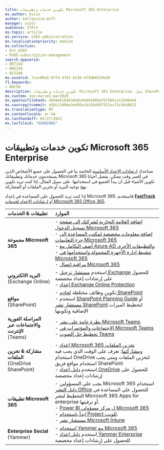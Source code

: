 ```yaml
---
title: تكوين خدمات وتطبيقات Microsoft 365 Enterprise
ms.author: kvice
author: kelleyvice-msft
manager: scotv
audience: ITPro
ms.topic: article
ms.service: o365-administration
ms.localizationpriority: medium
ms.collection:
- Ent_O365
- M365-subscription-management
search.appverid:
- MET150
- MOE150
- BCS160
ms.assetid: 7cec08a5-97fd-4761-b23b-ef3d66519e30
f1.keywords:
- NOCSH
description: تكوين خدمات وتطبيقات Microsoft 365 Enterprise، مثل SharePoint Exchange Microsoft Teams.
ms.custom: seo-marvel-mar2020
ms.openlocfilehash: 4d58eb16463de8c04d5e909af675b9ce119d64e8
ms.sourcegitcommit: e50c13d9be3ed05ecb156d497551acf2c9da9015
ms.translationtype: MT
ms.contentlocale: ar-SA
ms.lasthandoff: 04/27/2022
ms.locfileid: "65092966"
---
```

# <a name="configure-microsoft-365-enterprise-services-and-applications"></a>تكوين خدمات وتطبيقات Microsoft 365 Enterprise

تساعدك [إرشادات الإعداد الأساسية](../admin/setup/setup.md) الخاصة بنا في الحصول على جميع الأشخاص الذين يستخدمون خدماتك وتطبيقاتك Microsoft 365 في أقصر وقت ممكن. يفضل أحيانا تكوين الأشياء قبل أن يبدأ الجميع في استخدامها. على سبيل المثال، إذا كنت تريد تكوين نهج توجيه البريد أو تخزين الملفات أو المشاركة. 
  
إذا كنت تريد الحصول على المساعدة في إعداد Microsoft 365، فاستخدم **[FastTrack](https://www.microsoft.com/fasttrack/microsoft-365)** أو [إرشادات الإعداد لخدمات Microsoft 365 Office 365](setup-guides-for-microsoft-365.md).
  
|**تطبيقات & الخدمات**|**الموارد**|
|:-----|:-----|
|**مجموعة Microsoft 365** |- [إضافة العلامة التجارية لشركتك إلى صفحة تسجيل الدخول Microsoft 365](https://support.office.com/article/Add-your-company-branding-to-Office-365-Sign-In-Page-a1229cdb-ce19-4da5-90c7-2b9b146aef0a) <br> - [إضافة معلومات مخصصة لمكتب المساعدة إلى جزء التعليمات Microsoft 365](https://support.office.com/article/Add-customized-help-desk-info-to-the-Office-365-help-pane-9dd9b104-68f7-4d49-9a30-82561c7d79a3) <br> - [أضف التكامل مع Azure AD والتطبيقات الأخرى](https://support.office.com/article/Integrated-Apps-and-Azure-AD-for-Office-365-administrators-cb2250e3-451e-416f-bf4e-363549652c2a).  <br> - [تنشيط إدارة الأجهزة المحمولة واستخدامها في Microsoft 365](https://support.office.microsoft.com/article/Manage-mobile-devices-in-Office-365-dd892318-bc44-4eb1-af00-9db5430be3cd) <br> - [مراقبة اتصال Microsoft 365](monitor-connectivity.md) |
|**البريد الالكتروني** <br> (Exchange Online) | - استخدم [مستشار ترحيل Exchange](https://aka.ms/office365setup) للحصول على إرشادات إعداد مخصصة  <br> - [إعداد Exchange Online Protection](/exchange/standalone-eop/set-up-your-eop-service) |
|**مواقع** <br> (SharePoint) | - تكوين وظائف مختلطة [لخادم SharePoint](/SharePoint/hybrid/hybrid) <br> - استخدم [SharePoint Planning Guide](https://support.office.com/article/SharePoint-Online-Planning-Guide-for-Office-365-for-business-d5089cdf-3fd2-4230-acbd-20ecda2f9bb8) أو [مستشار نشر SharePoint](https://aka.ms/spoguidance) لتخطيط الميزات الإضافية وتكوينها|
|**المراسلة الفورية والاجتماعات عبر الإنترنت** <br> (Teams) | - [نظرة عامة على نشر Microsoft Teams](/microsoftteams/deploy-overview)<br> - [الاجتماعات والمؤتمرات في Microsoft Teams](/microsoftteams/deploy-meetings-microsoft-teams-landing-page) <br> - [تخطيط حل الصوت Teams](/microsoftteams/cloud-voice-landing-page) |
| **مشاركة & تخزين الملفات** <br> (OneDrive SharePoint) | - [إعداد Microsoft 365 تخزين الملفات ومشاركتها](https://support.office.com/article/7aa9cdc8-2245-4218-81ee-86fa7c35f1de#BKMK_WhatDif): تعرف على الوقت الذي يجب فيه استخدام OneDrive لتخزين الملفات ومتى يجب استخدام مواقع فريق SharePoint <br> - استخدم [دليل إعداد OneDrive](https://aka.ms/OD4Bguidance) للحصول على إرشادات إعداد مخصصة |
|**تطبيقات Microsoft 365** | - يجب على المسؤولين Microsoft 365 استخدام [دليل النشر Office](/deployoffice) للحصول على المساعدة في التخطيط لنشر Microsoft 365 Apps for enterprise أو ترقيتها.  <br> - [Power BI ل مركز مسؤولي Microsoft 365](https://support.office.com/article/Power-BI-for-Office-365-Admin-Center-Help-5e391ecb-500c-47a3-bd0f-a6173b541044) <br> - [ابدأ باستخدام Project للويب](/project-for-the-web/projectforweb-admin-home).  <br> - [مستشار نشر Microsoft Intune](/mem/intune/) |
|**Enterprise Social** <br> (Yammer) | - [استخدام Yammer مع Microsoft 365](https://support.office.com/article/Plan-for-Yammer-integration-with-Office-365-4086681f-6de1-4d39-aa72-752b2af1cbd7)  <br> - استخدم [دليل إعداد Yammer Enterprise](https://aka.ms/yammerdeploy) للحصول على إرشادات إعداد مخصصة |
